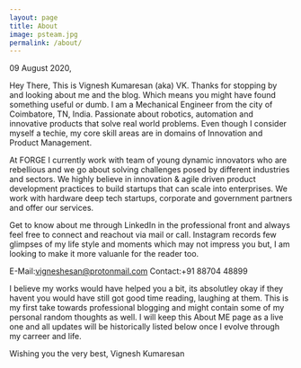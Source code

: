 ```yaml
---
layout: page
title: About
image: psteam.jpg
permalink: /about/
---
```


09 August 2020,

Hey There, This is Vignesh Kumaresan (aka) VK. Thanks for stopping by and looking about me and the blog. Which means you might have found something useful or dumb. 
I am a Mechanical Engineer from the city of Coimbatore, TN, India. Passionate about robotics, automation and innovative products that solve real world problems. Even though I consider myself a techie, my core skill areas are in domains of Innovation and Product Management.

At FORGE I currently work with team of young dynamic innovators who are rebellious and we go about solving challenges posed by different industries and sectors. We highly believe in innovation & agile driven product development practices to build startups that can scale into enterprises. We work with hardware deep tech startups, corporate and government partners and offer our services.

Get to know about me through LinkedIn in the professional front and always feel free to connect and reachout via mail or call. Instagram records few glimpses of my life style and moments which may not impress you but, I am looking to make it more valuanle for the reader too.

E-Mail:vigneshesan@protonmail.com
Contact:+91 88704 48899

I believe my works would have helped you a bit, its absolutley okay if they havent you would have still got good time reading, laughing at them. This  is my first take towards professional blogging and might contain some of my personal random thoughts as well. I will keep this About ME page as a live one and all updates will be historically listed below once I evolve through my carreer and life. 

Wishing you the very best,
Vignesh Kumaresan
